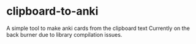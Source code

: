 # clipboard-to-anki
A simple tool to make anki cards from the clipboard text 
Currently on the back burner due to library compilation issues.
